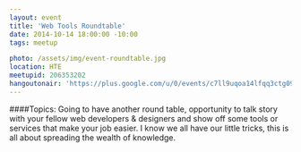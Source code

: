 ```yaml
---
layout: event
title: 'Web Tools Roundtable'
date: 2014-10-14 18:00:00 -10:00
tags: meetup

photo: /assets/img/event-roundtable.jpg
location: HTE
meetupid: 206353202
hangoutonair: 'https://plus.google.com/u/0/events/c7ll9uqoa14lfqq3ctg09s80bek'
---
```


####Topics:
Going to have another round table, opportunity to talk story with your fellow web developers &amp; designers and show off some tools or services that make your job easier. I know we all have our little tricks, this is all about spreading the wealth of knowledge.